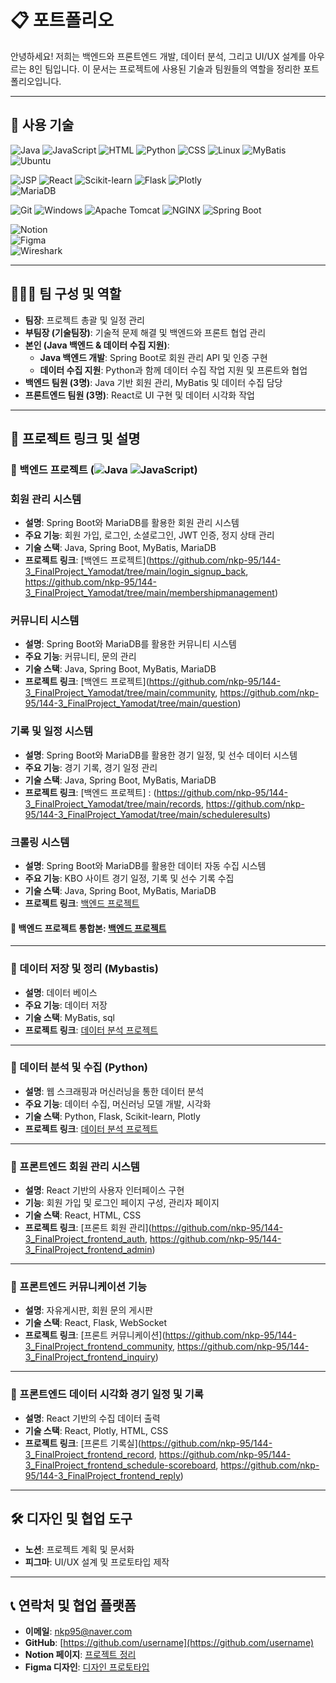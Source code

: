 # 📋 포트폴리오

안녕하세요! 저희는 백엔드와 프론트엔드 개발, 데이터 분석, 그리고 UI/UX 설계를 아우르는 8인 팀입니다. 
이 문서는 프로젝트에 사용된 기술과 팀원들의 역할을 정리한 포트폴리오입니다.

---

## 🔧 사용 기술

![Java](https://img.shields.io/badge/Java-007396?style=flat-square&logo=java&logoColor=white)  ![JavaScript](https://img.shields.io/badge/JavaScript-F7DF1E?style=flat-square&logo=javascript&logoColor=black)  ![HTML](https://img.shields.io/badge/HTML5-E34F26?style=flat-square&logo=html5&logoColor=white)  ![Python](https://img.shields.io/badge/Python-3776AB?style=flat-square&logo=python&logoColor=white)  ![CSS](https://img.shields.io/badge/CSS3-1572B6?style=flat-square&logo=css3&logoColor=white) ![Linux](https://img.shields.io/badge/Linux-FCC624?style=flat-square&logo=linux&logoColor=black)  ![MyBatis](https://img.shields.io/badge/MyBatis-B7178C?style=flat-square&logo=MyBatis&logoColor=white)  ![Ubuntu](https://img.shields.io/badge/Ubuntu-E95420?style=flat-square&logo=ubuntu&logoColor=white)  
 
![JSP](https://img.shields.io/badge/JSP-323330?style=flat-square&logo=java&logoColor=white)  ![React](https://img.shields.io/badge/React-61DAFB?style=flat-square&logo=react&logoColor=black)  ![Scikit-learn](https://img.shields.io/badge/scikit--learn-F7931E?style=flat-square&logo=scikit-learn&logoColor=black)  ![Flask](https://img.shields.io/badge/Flask-000000?style=flat-square&logo=flask&logoColor=white) ![Plotly](https://img.shields.io/badge/Plotly-3F4F75?style=flat-square&logo=plotly&logoColor=white)  
![MariaDB](https://img.shields.io/badge/MariaDB-003545?style=flat-square&logo=mariadb&logoColor=white)  

![Git](https://img.shields.io/badge/Git-F05032?style=flat-square&logo=git&logoColor=white)  ![Windows](https://img.shields.io/badge/Windows_10-0078D6?style=flat-square&logo=windows&logoColor=white)  ![Apache Tomcat](https://img.shields.io/badge/Apache_Tomcat-F8DC75?style=flat-square&logo=apache-tomcat&logoColor=black)  ![NGINX](https://img.shields.io/badge/NGINX-009639?style=flat-square&logo=nginx&logoColor=white)  ![Spring Boot](https://img.shields.io/badge/Spring_Boot-6DB33F?style=flat-square&logo=spring-boot&logoColor=white)  

![Notion](https://img.shields.io/badge/Notion-000000?style=flat-square&logo=notion&logoColor=white)  
![Figma](https://img.shields.io/badge/Figma-F24E1E?style=flat-square&logo=figma&logoColor=white)  
![Wireshark](https://img.shields.io/badge/Wireshark-1679A7?style=flat-square&logo=wireshark&logoColor=white)


---

## 🧑‍🤝‍🧑 팀 구성 및 역할

- **팀장**: 프로젝트 총괄 및 일정 관리  
- **부팀장 (기술팀장)**: 기술적 문제 해결 및 백엔드와 프론트 협업 관리  
- **본인 (Java 백엔드 & 데이터 수집 지원)**:  
  - **Java 백엔드 개발**: Spring Boot로 회원 관리 API 및 인증 구현  
  - **데이터 수집 지원**: Python과 함께 데이터 수집 작업 지원 및 프론트와 협업  
- **백엔드 팀원 (3명)**: Java 기반 회원 관리, MyBatis 및 데이터 수집 담당  
- **프론트엔드 팀원 (3명)**: React로 UI 구현 및 데이터 시각화 작업  

---

## 💼 프로젝트 링크 및 설명

### 📌 백엔드 프로젝트 (![Java](https://img.shields.io/badge/Java-007396?style=flat-square&logo=java&logoColor=white)  ![JavaScript](https://img.shields.io/badge/JavaScript-F7DF1E?style=flat-square&logo=javascript&logoColor=black))
### 회원 관리 시스템
- **설명**: Spring Boot와 MariaDB를 활용한 회원 관리 시스템  
- **주요 기능**: 회원 가입, 로그인, 소셜로그인, JWT 인증, 정지 상태 관리  
- **기술 스택**: Java, Spring Boot, MyBatis, MariaDB  
- **프로젝트 링크**: [백엔드 프로젝트](https://github.com/nkp-95/144-3_FinalProject_Yamodat/tree/main/login_signup_back, https://github.com/nkp-95/144-3_FinalProject_Yamodat/tree/main/membershipmanagement)

### 커뮤니티 시스템
- **설명**: Spring Boot와 MariaDB를 활용한 커뮤니티 시스템
- **주요 기능**: 커뮤니티,  문의 관리
- **기술 스택**: Java, Spring Boot, MyBatis, MariaDB  
- **프로젝트 링크**: [백엔드 프로젝트](https://github.com/nkp-95/144-3_FinalProject_Yamodat/tree/main/community, https://github.com/nkp-95/144-3_FinalProject_Yamodat/tree/main/question)

### 기록 및 일정 시스템
- **설명**: Spring Boot와 MariaDB를 활용한 경기 일정, 및 선수 데이터 시스템 
- **주요 기능**: 경기 기록, 경기 일정 관리
- **기술 스택**: Java, Spring Boot, MyBatis, MariaDB  
- **프로젝트 링크**: [백엔드 프로젝트] : (https://github.com/nkp-95/144-3_FinalProject_Yamodat/tree/main/records, https://github.com/nkp-95/144-3_FinalProject_Yamodat/tree/main/scheduleresults)

### 크롤링 시스템
- **설명**: Spring Boot와 MariaDB를 활용한 데이터 자동 수집 시스템 
- **주요 기능**: KBO 사이트 경기 일정, 기록 및 선수 기록 수집
- **기술 스택**: Java, Spring Boot, MyBatis, MariaDB  
- **프로젝트 링크**: [백엔드 프로젝트](https://github.com/nkp-95/144-3_FinalProject_Yamodat/tree/main/crawling)

#### 📌 백엔드 프로젝트 통합본: [백엔드 프로젝트](https://github.com/nkp-95/144-3_FinalProject_Yamodat)  
---

### 📌 데이터 저장 및 정리 (Mybastis)
- **설명**: 데이터 베이스
- **주요 기능**: 데이터 저장 
- **기술 스택**: MyBatis, sql  
- **프로젝트 링크**: [데이터 분석 프로젝트](https://github.com/BTBIIT/Yamodot/tree/main/Yamodot_DB)  

---

### 📌 데이터 분석 및 수집 (Python)
- **설명**: 웹 스크래핑과 머신러닝을 통한 데이터 분석  
- **주요 기능**: 데이터 수집, 머신러닝 모델 개발, 시각화  
- **기술 스택**: Python, Flask, Scikit-learn, Plotly  
- **프로젝트 링크**: [데이터 분석 프로젝트](https://github.com/BTBIIT/Yamodot/tree/main/Yamodot_DA)  

---

### 📌 프론트엔드 회원 관리 시스템
- **설명**: React 기반의 사용자 인터페이스 구현  
- **기능**: 회원 가입 및 로그인 페이지 구성, 관리자 페이지
- **기술 스택**: React, HTML, CSS  
- **프로젝트 링크**: [프론트 회원 관리](https://github.com/nkp-95/144-3_FinalProject_frontend_auth, https://github.com/nkp-95/144-3_FinalProject_frontend_admin)  

---

### 📌 프론트엔드 커뮤니케이션 기능
- **설명**: 자유게시판, 회원 문의 게시판
- **기술 스택**: React, Flask, WebSocket  
- **프로젝트 링크**: [프론트 커뮤니케이션](https://github.com/nkp-95/144-3_FinalProject_frontend_community, https://github.com/nkp-95/144-3_FinalProject_frontend_inquiry)  

---

### 📌 프론트엔드 데이터 시각화 경기 일정 및 기록
- **설명**: React 기반의 수집 데이터 출력 
- **기술 스택**: React, Plotly, HTML, CSS
- **프로젝트 링크**: [프론트 기록실](https://github.com/nkp-95/144-3_FinalProject_frontend_record, https://github.com/nkp-95/144-3_FinalProject_frontend_schedule-scoreboard, https://github.com/nkp-95/144-3_FinalProject_frontend_reply)  

---

## 🛠️ 디자인 및 협업 도구
- **노션**: 프로젝트 계획 및 문서화  
- **피그마**: UI/UX 설계 및 프로토타입 제작  

---

## 📞 연락처 및 협업 플랫폼
- **이메일**: nkp95@naver.com
- **GitHub**: [https://github.com/username](https://github.com/username)  
- **Notion 페이지**: [프로젝트 정리](https://www.notion.so/c9b0adb854064bdb89faa1d520113f0a)  
- **Figma 디자인**: [디자인 프로토타입](https://www.figma.com/design/HNDReC7Dek9mkngZtULFRP/144%EA%B8%B0-Kosmo-Baseball?node-id=0-1&node-type=canvas&t=s7UCgVIbSq8xfWKT-0)  
